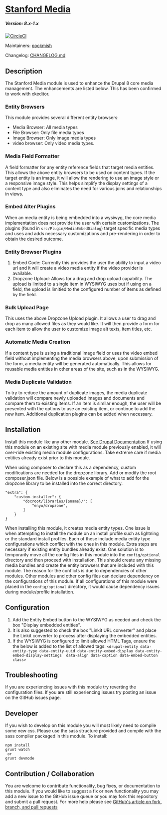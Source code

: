 # [Stanford Media](https://github.com/SU-SWS/stanford_media)
##### Version: 8.x-1.x
[![CircleCI](https://circleci.com/gh/SU-SWS/stanford_media.svg?style=svg)](https://circleci.com/gh/SU-SWS/stanford_media)

Maintainers: [pookmish](https://github.com/pookmish)

Changelog: [CHANGELOG.md](CHANGELOG.md)

Description
---

The Stanford Media module is used to enhance the Drupal 8 core media management. The enhancements are listed below.
This has been confirmed to work with ckeditor.

### Entity Browsers

This module provides several different entity browsers:
 - Media Browser: All media types
 - File Browser: Only file media types
 - Image Browser: Only image media types
 - video browser: Only video media types.
 
### Media Field Formatter
A field formatter for any entity reference fields that target media entities. This allows the above entity browsers
to be used on content types. If the target entity is an image, it will allow the rendering to use an image style or a
responsive image style. This helps simplify the display settings of a content type and also eliminates the need for
various joins and relationships in views.

### Embed Alter Plugins
When an media entity is being embedded into a wysiwyg, the core media implementation does not provide the user with
certain customizations. The plugins (found in `src/Plugin/MediaEmbedDialog`) target specific media types and uses and
adds necessary customizations and pre-rendering in order to obtain the desired outcome.

### Entity Browser Plugins
1. Embed Code: Currently this provides the user the ability to input a video url and it will create a video media entity
    if the video provider is available.
2. Dropzone Upload: Allows for a drag and drop upload capability. The upload is limited to a single item in WYSIWYG uses
    but if using on a field, the upload is limitied to the configured number of items as defined by the field.

### Bulk Upload Page
This uses the above Dropzone Upload plugin. It allows a user to drag and drop as many allowed files as they would like.
It will then provide a form for each item to allow the user to customize image alt texts, item titles, etc.

### Automatic Media Creation
If a content type is using a traditional image field or uses the video embed field without implementing the media
browsers above, upon submission of the form, a media entity will be generated automatically. This allows for reusable
media entities in other areas of the site, such as in the WYSIWYG.

### Media Duplicate Validation
To try to reduce the amount of duplicate images, the media duplicate validation will compare newly uploaded images and 
documents and compare them to existing items. If an item is similar enough, the user will be presented with the options
to use an existing item, or continue to add the new item. Additional duplication plugins can be added when necessary.

Installation
---

Install this module like any other module. [See Drupal Documentation](https://drupal.org/documentation/install/modules-themes/modules-8)
If using this module on an existing site with media module previously enabled, it will over-ride existing media module 
configurations. Take extreme care if media entities already exist prior to this module.

When using composer to declare this as a dependency, custom modifications are needed for the dropzone library. Add or
modify the root composer.json file. Below is a possible example of what to add for the dropzone library to be installed
into the correct directory.

```
"extra": {
    "custom-installer": {
        "docroot/libraries/{$name}/": [
            "enyo/dropzone",
        ]
    }
}
```

When installing this module, it creates media entity types. One issue is when attempting to install the module on an
install profile such as lightning or the standard install profiles. Each of these include media entity type 
configurations which conflict with the ones in this module. Extra steps are necessary if existing entity bundles already
exist. One solution is to temporarily move all the config files in this module into the `config/optional` directory and
then proceed with installation. This should create any missing media bundles and create the entity browsers that are
included with this module. The reason for the conflicts is due to dependencies of other modules. Other modules and other
config files can declare dependency on the configurations of this module. If all configurations of this module were
placed in the `config/optional` directory, it would cause dependency issues during module/profile installation.

Configuration
---

1. Add the Entity Embed button to the WYSIWYG as needed and check the box "Display embedded entities".
2. It is also suggested to check the box "Linkit URL converter" and place the Linkit converter to process after
displaying the embedded entities.
3. If the WYSIWYG is configured to limit allowed HTML Tags, ensure the the below is added to the list of allowed tags:
`<drupal-entity data-entity-type data-entity-uuid data-entity-embed-display data-entity-embed-display-settings 
data-align data-caption data-embed-button class>`


Troubleshooting
---

If you are experiencing issues with this module try reverting the configuration files. If you are still experiencing 
issues try posting an issue on the GitHub issues page.

Developer
---

If you wish to develop on this module you will most likely need to compile some new css. Please use the sass structure
provided and compile with the sass compiler packaged in this module. To install:

```
npm install
grunt watch
 or
grunt devmode
```

Contribution / Collaboration
---

You are welcome to contribute functionality, bug fixes, or documentation to this module. If you would like to suggest a
fix or new functionality you may add a new issue to the GitHub issue queue or you may fork this repository and submit a 
pull request. For more help please see [GitHub's article on fork, branch, and pull requests](https://help.github.com/articles/using-pull-requests)
